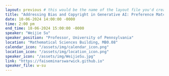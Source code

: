 ```yaml
---
layout: previous # this would be the name of the layout file you'd create for events
title: "Addressing Bias and Copyright in Generative AI: Preference Matching and Fair Compensation"
date: 10-06-2024 14:00:00 -0000
time: 2:00 pm
end_time: 18-06-2024 15:00:00 -0000
speaker: "Weijie Su"
speaker_position: "Professor, University of Pennsylvania"
location: "Mathematical Sciences Building, MB0.08"
calendar_icon: "/assets/img/calendar_icon.png"
location_icon: "/assets/img/location_icon.png"
speaker_icon: "/assets/img/WeijieSu.jpg"
link: "https://faiseminarswarwick.github.io"
speaker_file: w-su
---
```

